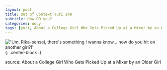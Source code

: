 ```yaml
---
layout: post
title: Out of Context Yuri 148
subtitle: How DO you?
categories: oocy
tags: [yuri, About a College Girl Who Gets Picked Up at a Mixer by an Older Girl]
---
```



!['Um, Rika-sensei, there's something I wanna know... how do you hit on another girl?!'](https://imgur.com/IxW0F06.png){: .center-block :}

source: About a College Girl Who Gets Picked Up at a Mixer by an Older Girl